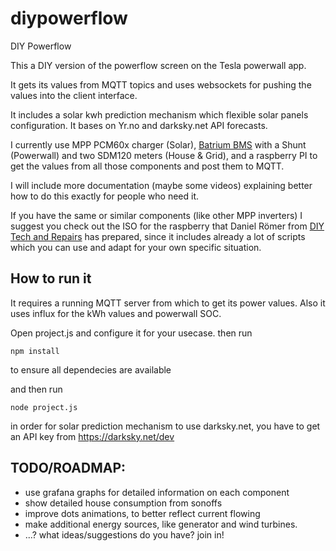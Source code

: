 # diypowerflow
DIY Powerflow

This a DIY version of the powerflow screen on the Tesla powerwall app.

It gets its values from MQTT topics and uses websockets for pushing the values into the client interface.

It includes a solar kwh prediction mechanism which flexible solar panels configuration. It bases on Yr.no and darksky.net API forecasts.

I currently use MPP PCM60x charger (Solar), [Batrium BMS](https://www.batrium.com/) with a Shunt (Powerwall) and two SDM120 meters (House & Grid),
and a raspberry PI to get the values from all those components and post them to MQTT.

I will include more documentation (maybe some videos) explaining better how to do this exactly for people who need it.

If you have the same or similar components (like other MPP inverters) I suggest you check out the ISO for the raspberry that
Daniel Römer from [DIY Tech and Repairs](http://diytechandrepairs.nu/raspberry-solar/) has prepared,
since it includes already a lot of scripts which you can use and adapt for your own specific situation.

## How to run it
It requires a running MQTT server from which to get its power values. 
Also it uses influx for the kWh values and powerwall SOC.

Open project.js and configure it for your usecase.
then run
```
npm install
```
to ensure all dependecies are available

and then run
```
node project.js
```
in order for solar prediction mechanism to use darksky.net, you have to get an API key from https://darksky.net/dev

## TODO/ROADMAP:
* use grafana graphs for detailed information on each component
* show detailed house consumption from sonoffs
* improve dots animations, to better reflect current flowing
* make additional energy sources, like generator and wind turbines.
* ...? what ideas/suggestions do you have? join in!


